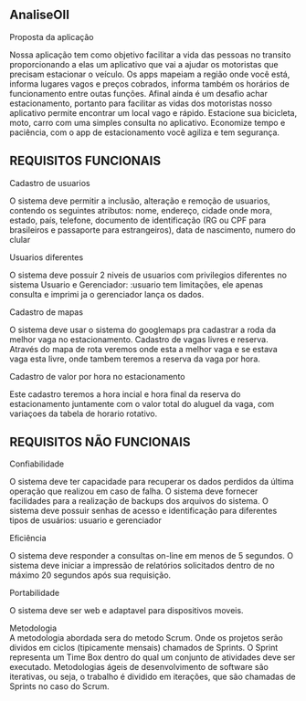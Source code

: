 ## AnaliseOII
   
Proposta da aplicação 

Nossa aplicação tem como objetivo facilitar a vida das pessoas no transito proporcionando a elas um aplicativo que vai a ajudar os motoristas que precisam estacionar o veículo. Os apps mapeiam a região onde você está, informa lugares vagos e preços cobrados, informa também os horários de funcionamento entre outas funções. 
Afinal ainda é um desafio achar estacionamento, portanto para facilitar as vidas dos motoristas nosso aplicativo permite encontrar um local vago e rápido. Estacione sua bicicleta, moto, carro com uma simples consulta no aplicativo. Economize tempo e paciência, com o app de estacionamento você agiliza e tem segurança. 
  
## REQUISITOS FUNCIONAIS 
 
Cadastro de usuarios 

O sistema deve permitir a inclusão, alteração e remoção de usuarios, contendo os seguintes atributos: nome, endereço, cidade onde mora, estado, país, telefone, documento de identificação (RG ou CPF para brasileiros e passaporte para estrangeiros), data de nascimento, numero do clular

Usuarios diferentes 

O sistema deve possuir 2 niveis de usuarios com privilegios diferentes no sistema Usuario e Gerenciador: :usuario tem limitações, ele apenas consulta e imprimi ja o gerenciador lança os dados. 

Cadastro de mapas 

O sistema deve usar o sistema do googlemaps pra cadastrar a roda da melhor vaga no estacionamento. 
Cadastro de vagas livres e reserva. 
Através do mapa de rota veremos onde esta a melhor vaga e se estava vaga esta livre, onde tambem teremos a reserva da vaga por hora. 

Cadastro de valor por hora no estacionamento 

Este cadastro teremos a hora incial e hora final da reserva do estacionamento juntamente com o valor total do aluguel da vaga, com variaçoes da tabela de horario rotativo. 
  
  
## REQUISITOS NÃO FUNCIONAIS 
  
Confiabilidade 

O sistema deve ter capacidade para recuperar os dados perdidos da última operação que realizou em caso de falha. 
O sistema deve fornecer facilidades para a realização de backups dos arquivos do sistema. 
O sistema deve possuir senhas de acesso e identificação para diferentes tipos de usuários: usuario e gerenciador 

Eficiência 

O sistema deve responder a consultas on-line em menos de 5 segundos. 
O sistema deve iniciar a impressão de relatórios solicitados dentro de no máximo 20 segundos após sua requisição. 

Portabilidade 

O sistema deve ser web e adaptavel para dispositivos moveis. 
  
Metodologia  
A metodologia abordada sera do metodo Scrum. 
Onde os projetos serão dividos em ciclos (tipicamente mensais) chamados de Sprints. O Sprint representa um Time Box dentro do qual um conjunto de atividades deve ser executado. Metodologias ágeis de desenvolvimento de software são iterativas, ou seja, o trabalho é dividido em iterações, que são chamadas de Sprints no caso do Scrum. 
  
  
 
